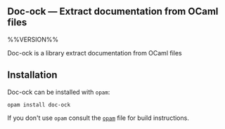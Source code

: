 Doc-ock — Extract documentation from OCaml files
------------------------------------------------
%%VERSION%%

Doc-ock is a library extract documentation from OCaml files

## Installation

Doc-ock can be installed with `opam`:

    opam install doc-ock

If you don't use `opam` consult the [`opam`](opam) file for build instructions.

